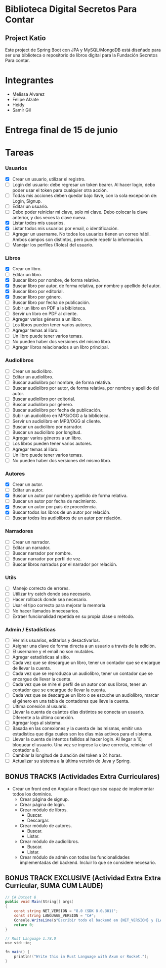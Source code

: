 # Biblioteca Digital Secretos Para Contar

## Project Katio

Este project de Spring Boot con JPA y MySQL/MongoDB está diseñado para ser una biblioteca o repositorio de libros digital para la Fundación Secretos Para contar.

# Integrantes

- Melissa Alvarez
- Felipe Alzate
- Heidy 
- Samir Gil

# Entrega final de 15 de junio
# Tareas

### Usuarios

- [x] Crear un usuario, utilizar el registro.
- [ ] Login del usuario: debe regresar un token bearer. Al hacer login, debo poder usar el token para cualquier otra acción.
- [ ] Todas mis acciones deben quedar bajo llave, con la sola excepción de: Login, Signup.
- [ ] Editar un usuario.
- [ ] Debo poder reiniciar mi clave, solo mi clave. Debo colocar la clave anterior, y dos veces la clave nueva.
- [x] Listar todos mis usuarios.
- [x] Listar todos mis usuarios por email, o identificación.
- [ ] Agregar un username. No todos los usuarios tienen un correo hábil. Ambos campos son distintos, pero puede repetir la información.
- [ ] Manejar los perfiles (Roles) del usuario.

### Libros

- [x] Crear un libro.
- [ ] Editar un libro.
- [x] Buscar libro por nombre, de forma relativa.
- [x] Buscar libro por autor, de forma relativa, por nombre y apellido del autor.
- [x] Buscar libro por editorial.
- [x] Buscar libro por género.
- [ ] Buscar libro por fecha de publicación.
- [ ] Subir un libro en PDF a la biblioteca.
- [ ] Servir un libro en PDF al cliente.
- [ ] Agregar varios géneros a un libro.
- [ ] Los libros pueden tener varios autores.
- [ ] Agregar temas al libro.
- [ ] Un libro puede tener varios temas.
- [ ] No pueden haber dos versiones del mismo libro.
- [ ] Agregar libros relacionados a un libro principal.

### Audiolibros

- [ ] Crear un audiolibro.
- [ ] Editar un audiolibro.
- [ ] Buscar audiolibro por nombre, de forma relativa.
- [ ] Buscar audiolibro por autor, de forma relativa, por nombre y apellido del autor.
- [ ] Buscar audiolibro por editorial.
- [ ] Buscar audiolibro por género.
- [ ] Buscar audiolibro por fecha de publicación.
- [ ] Subir un audiolibro en MP3/OGG a la biblioteca.
- [ ] Servir un audiolibro en MP3/OGG al cliente.
- [ ] Buscar un audiolibro por narrador.
- [ ] Buscar un audiolibro por longitud.
- [ ] Agregar varios géneros a un libro.
- [ ] Los libros pueden tener varios autores.
- [ ] Agregar temas al libro.
- [ ] Un libro puede tener varios temas.
- [ ] No pueden haber dos versiones del mismo libro.

### Autores

- [x] Crear un autor.
- [ ] Editar un autor.
- [x] Buscar un autor por nombre y apellido de forma relativa.
- [ ] Buscar un autor por fecha de nacimiento.
- [x] Buscar un autor por país de procedencia.
- [x] Buscar todos los libros de un autor por relación.
- [ ] Buscar todos los audiolibros de un autor por relación.

### Narradores

- [ ] Crear un narrador.
- [ ] Editar un narrador.
- [ ] Buscar narrador por nombre.
- [ ] Buscar narrador por perfil de voz.
- [ ] Buscar libros narrados por el narrador por relación.

### Utils

- [ ] Manejo correcto de errores.
- [ ] Utilizar try catch donde sea necesario.
- [ ] Hacer rollback donde sea necesario.
- [ ] Usar el tipo correcto para mejorar la memoria.
- [ ] No hacer llamados innecesarios.
- [ ] Extraer funcionalidad repetida en su propia clase o método.

### Admin / Estadísticas

- [ ] Ver mis usuarios, editarlos y desactivarlos.
- [ ] Asignar una clave de forma directa a un usuario a través de la edición.
- [ ] El username y el email no son mutables.
- [ ] Agregar estadísticas al sitio.
- [ ] Cada vez que se descargue un libro, tener un contador que se encargue de llevar la cuenta.
- [ ] Cada vez que se reproduzca un audiolibro, tener un contador que se encargue de llevar la cuenta.
- [ ] Cada vez que se mire el perfil de un autor con sus libros, tener un contador que se encargue de llevar la cuenta.
- [ ] Cada vez que se descargue un libro o se escuche un audiolibro, marcar el género en una tabla de contadores que lleve la cuenta.
- [ ] Última conexión al usuario.
- [ ] Llevar la cuenta de cuántos días distintos se conecta un usuario. Diferente a la última conexión.
- [ ] Agregar logs al sistema.
- [ ] Basada en las conexiones y la cuenta de las mismas, emitir una estadística que diga cuáles son los días más activos para el sistema.
- [ ] Llevar la cuenta de intentos fallidos al hacer login. Al llegar a 10, bloquear el usuario. Una vez se ingrese la clave correcta, reiniciar el contador a 0.
- [ ] Cambiar la longitud de duración del token a 24 horas.
- [ ] Actualizar su sistema a la última versión de Java y Spring.

## BONUS TRACKS (Actividades Extra Curriculares)

- Crear un front end en Angular o React que sea capaz de implementar todos los dominios.
    - Crear página de signup.
    - Crear página de login.
    - Crear módulo de libros.
        - Buscar.
        - Descargar.
    - Crear módulo de autores.
        - Buscar.
        - Listar.
    - Crear módulo de audiolibros.
        - Buscar.
        - Listar.
    - Crear módulo de admin con todas las funcionalidades implementadas del backend. Incluir lo que se considere necesario.

## BONUS TRACK EXCLUSIVE (Actividad Extra Extra Curricular, SUMA CUM LAUDE)

```csharp
// C# Dotnet 8
public void Main(String[] args)
{
    const string NET_VERSION = "8.0 (SDK 8.0.301)";
    const string LANGUAGE_VERSION = "C#";
    Console.WriteLine($"Escribir todo el backend en {NET_VERSION} y {LANGUAGE_VERSION}");
    return 0;
}

// Rust Language 1.78.0
use std::io;

fn main() {
    println!("Write this in Rust Language with Axum or Rocket.");
}

